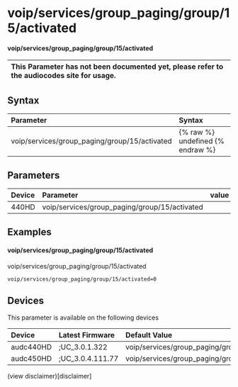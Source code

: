 ﻿---
description: voip/services/group_paging/group/15/activated
search: false
---

# voip/services/group_paging/group/15/activated

#### voip/services/group_paging/group/15/activated


| This Parameter has not been documented yet, please refer to the audiocodes site for usage.  |
| :--- |

## Syntax
| Parameter | Syntax |
| :--- | :--- |
|voip/services/group_paging/group/15/activated | {% raw %} undefined {% endraw %} |

## Parameters
|Device|Parameter|value|Description|
|:---|:---|:---|:---|
| 440HD | voip/services/group_paging/group/15/activated |  |  |

## Examples
#### voip/services/group_paging/group/15/activated

voip/services/group_paging/group/15/activated

```
voip/services/group_paging/group/15/activated=0
```

## Devices
This parameter is available on the following devices

| Device | Latest Firmware | Default Value |
|:---|:---|:---|
| audc440HD | ;UC_3.0.1.322 | voip/services/group_paging/group/15/activated=0 
| audc450HD | ;UC_3.0.4.111.77 | voip/services/group_paging/group/15/activated=0 

(view disclaimer)[disclaimer]
